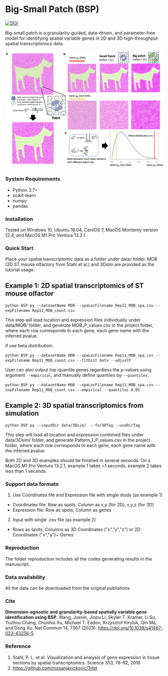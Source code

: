 # Big-Small Patch (BSP)

[![DOI](https://zenodo.org/badge/603900314.svg)](https://zenodo.org/doi/10.5281/zenodo.10019315)

Big-small patch is a granularity-guided, data-driven, and parameter-free model for identifying spatial variable genes in 2D and 3D high-throughput spatial transcriptomics data.

![BSP](flowchart.png)

### System Requirements
* Python 3.7+
* scikit-learn
* numpy
* pandas

### Installation
Tested on Windows 10, Ubuntu 16.04, CentOS 7, MacOS Monterey version 12.4, and MacOS M1 Pro Ventura 13.2.1.

### Quick Start

Place your spatial transcriptomic data as a folder under data/ folder. MOB (2D ST mouse olfactory from Stahl et al.) and 3Dsim are provided as the tutorial usage.

## Example 1: 2D spatial transcriptomics of ST mouse olfactor
```
python BSP.py --datasetName MOB --spaLocFilename Rep11_MOB_spa.csv --expFilename Rep11_MOB_count.csv
```

This step will load location and expression files individually under data/MOB/ folder, and generate MOB_P_values.csv in the project folder, where each row corresponds to each gene, each gene name with the inferred pvalue.

If use beta distribution:
```
python BSP.py --datasetName MOB --spaLocFilename Rep11_MOB_spa.csv --expFilename Rep11_MOB_count.csv --fitDist beta --adjustP
```

User can also output top-quantile genes regardless the p-values using argument ```--empirical```, and manually define quantiles by ```--quantiles```. 
```
python BSP.py --datasetName MOB --spaLocFilename Rep11_MOB_spa.csv --expFilename Rep11_MOB_count.csv --empirical --quantiles 0.05
```

## Example 2: 3D spatial transcriptomics from simulation
```
python BSP.py --inputDir data/3Dsim/  --for3DTag --useDirTag 
```
This step will load all location and expression combined files under data/3Dsim/ folder, and generate Pattern_1_P_values.csv in the project folder, where each row corresponds to each gene, each gene name with the inferred pvalue.

Both 2D and 3D examples should be finished in several seconds. On a MacOS M1 Pro Ventura 13.2.1, example 1 takes ~1 seconds, example 2 takes less than 1 seconds.

### Support data formats
1. Use Coordinates file and Expression file with single study (as example 1)
* Coordinates file: Row as spots, Column as x,y (for 2D), x,y,z (for 3D)
* Expression file: Row as spots, Column as genes

2. Input with single .csv file (as example 2)
* Rows as spots, Columns as 3D Coordinates ("x","y","z") or 2D Coordinates ("x","y")+ Genes

### Reproduction
The folder reproduction includes all the codes generating results in the manuscript.

### Data availability
All the data can be downloaded from the original publiations

### Cite
**Dimension-agnostic and granularity-based spatially variable gene identification using BSP.**
Wang, Juexin, Jinpu Li, Skyler T. Kramer, Li Su, Yuzhou Chang, Chunhui Xu, Michael T. Eadon, Krzysztof Kiryluk, Qin Ma, and Dong Xu. Nat Commun 14, 7367 (2023). https://doi.org/10.1038/s41467-023-43256-5


### Reference
1. Stahl, P. L. et al. Visualization and analysis of gene expression in tissue sections by spatial transcriptomics. Science 353, 78-82, 2016
2. https://github.com/mssanjavickovic/3dst


